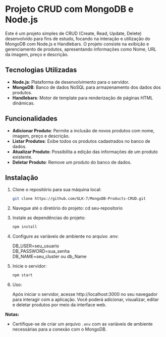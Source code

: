 # Projeto CRUD com MongoDB e Node.js

  Este é um projeto simples de CRUD (Create, Read, Update, Delete) desenvolvido para fins de estudo, focando na interação e utilização do MongoDB com Node.js e Handlebars. O projeto consiste na exibição e gerenciamento de produtos, apresentando informações como Nome, URL da imagem, preço e descrição.

## Tecnologias Utilizadas

- **Node.js**: Plataforma de desenvolvimento para o servidor.
- **MongoDB**: Banco de dados NoSQL para armazenamento dos dados dos produtos.
- **Handlebars**: Motor de template para renderização de páginas HTML dinâmicas.

## Funcionalidades

- **Adicionar Produto**: Permite a inclusão de novos produtos com nome, imagem, preço e descrição.
- **Listar Produtos**: Exibe todos os produtos cadastrados no banco de dados.
- **Atualizar Produto**: Possibilita a edição das informações de um produto existente.
- **Deletar Produto**: Remove um produto do banco de dados.

## Instalação

1. Clone o repositório para sua máquina local:

   ```bash
   git clone https://github.com/GLK-7/MongoDB-Products-CRUD.git


2. Navegue até o diretório do projeto:
cd seu-repositorio


3. Instale as dependências do projeto:

   ```bash
   npm install  

4. Configure as variáveis de ambiente no arquivo .env:  
 
    DB_USER=seu_usuario  
    DB_PASSWORD=sua_senha  
    DB_NAME=seu_cluster ou db_Name  

5. Inicie o servidor:

   ```bash
   npm start  

6. Uso:

    Após iniciar o servidor, acesse http://localhost:3000 no seu navegador para interagir com a aplicação. Você poderá adicionar, visualizar, editar e deletar produtos por meio da interface web.


**Notas:**

- Certifique-se de criar um arquivo `.env` com as variáveis de ambiente necessárias para a conexão com o MongoDB.

